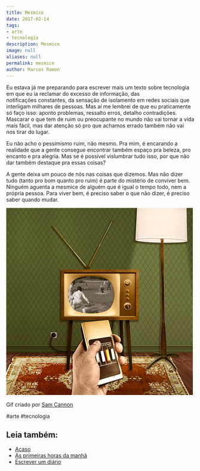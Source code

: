 ```yaml
---
title: Mesmice
date: 2017-02-14
tags:
- arte
- tecnologia
description: Mesmice
image: null
aliases: null
permalink: mesmice
author: Marcos Ramon
---
```

Eu estava já me preparando para escrever mais um texto sobre tecnologia em que eu ia reclamar do excesso de informação, das notificações constantes, da sensação de isolamento em redes sociais que interligam milhares de pessoas. Mas aí me lembrei de que eu praticamente só faço isso: aponto problemas, ressalto erros, detalho contradições. Mascarar o que tem de ruim ou preocupante no mundo não vai tornar a vida mais fácil, mas dar atenção só pro que achamos errado também não vai nos tirar do lugar.

Eu não acho o pessimismo ruim, não mesmo. Pra mim, é encarando a realidade que a gente consegue encontrar também espaço pra beleza, pro encanto e pra alegria. Mas se é possível vislumbrar tudo isso, por que não dar também destaque pra essas coisas?

A gente deixa um pouco de nós nas coisas que dizemos. Mas não dizer tudo (tanto pro bom quanto pro ruim) é parte do mistério de conviver bem. Ninguém aguenta a mesmice de alguém que é igual o tempo todo, nem a própria pessoa. Para viver bem, é preciso saber o que não dizer, é preciso saber quando mudar.

<img src="/assets/img/mesmice-medium.gif">

Gif criado por [Sam Cannon](http://samcannon.tumblr.com/post/139445886718/made-some-collage-gifs-for-hpe-matter-article)


#arte #tecnologia<div class="leia-tambem" markdown="1">
## Leia também:

- <a href="/acaso">Acaso</a>
- <a href="/as-primeiras-horas-da-manha">As primeiras horas da manhã</a>
- <a href="/escrever-um-diario">Escrever um diário</a>
</div>